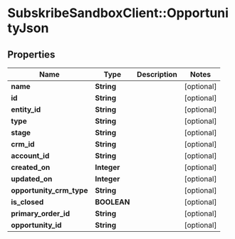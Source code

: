# SubskribeSandboxClient::OpportunityJson

## Properties
Name | Type | Description | Notes
------------ | ------------- | ------------- | -------------
**name** | **String** |  | [optional] 
**id** | **String** |  | [optional] 
**entity_id** | **String** |  | [optional] 
**type** | **String** |  | [optional] 
**stage** | **String** |  | [optional] 
**crm_id** | **String** |  | [optional] 
**account_id** | **String** |  | [optional] 
**created_on** | **Integer** |  | [optional] 
**updated_on** | **Integer** |  | [optional] 
**opportunity_crm_type** | **String** |  | [optional] 
**is_closed** | **BOOLEAN** |  | [optional] 
**primary_order_id** | **String** |  | [optional] 
**opportunity_id** | **String** |  | [optional] 


